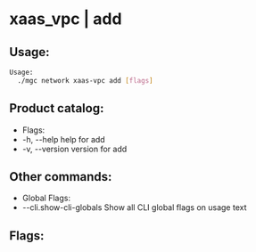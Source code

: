 # xaas_vpc | add

## Usage:
```bash
Usage:
  ./mgc network xaas-vpc add [flags]
```

## Product catalog:
- Flags:
- -h, --help      help for add
- -v, --version   version for add

## Other commands:
- Global Flags:
- --cli.show-cli-globals   Show all CLI global flags on usage text

## Flags:
```bash

```


